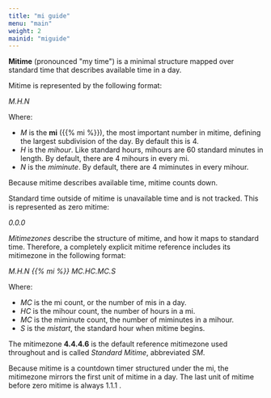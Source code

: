 ```yaml
---
title: "mi guide"
menu: "main"
weight: 2 
mainid: "miguide"
---
```


**Mitime** (pronounced "my time") is a minimal structure mapped over standard time that describes available time in a day.

Mitime is represented by the following format:  

*M.H.N* 

Where:
- *M* is the **mi** ({{% mi %}}), the most important number in mitime, defining the largest subdivision of the day. By default this is 4. 
- *H* is the *mihour*. Like standard hours, mihours are 60 standard minutes in length. By default, there are 4 mihours in every mi.
- *N* is the *miminute*. By default, there are 4 miminutes in every mihour. 

Because mitime describes available time, mitime counts down.

Standard time outside of mitime is unavailable time and is not tracked. This is represented as zero mitime:

*0.0.0*

*Mitimezones* describe the structure of mitime, and how it maps to standard time. Therefore, a completely explicit mitime reference includes its mitimezone in the following format:

*M.H.N {{% mi %}} MC.HC.MC.S* 

Where:
- *MC* is the mi count, or the number of mis in a day.
- *HC* is the mihour count, the number of hours in a mi.
- *MC* is the miminute count, the number of miminutes in a mihour.
- *S* is the *mistart*, the standard hour when mitime begins.

The mitimezone **4.4.4.6** is the default reference mitimezone used throughout and is called *Standard Mitime*, abbreviated *SM*. 

Because mitime is a countdown timer structured under the mi, the mitimezone mirrors the first unit of mitime in a day. The last unit of mitime before zero mitime is always 1.1.1 . 
